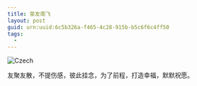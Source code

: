 ```yaml
---
title: 挚友南飞
layout: post
guid: urn:uuid:6c5b326a-f465-4c28-915b-b5c6f6c4ff50
tags:
  - 
---
```


![Czech](http://pic.yupoo.com/lishugo/DqPgszdx/medish.jpg)

友聚友散，不提伤感，彼此挂念，为了前程，打造幸福，默默祝愿。
